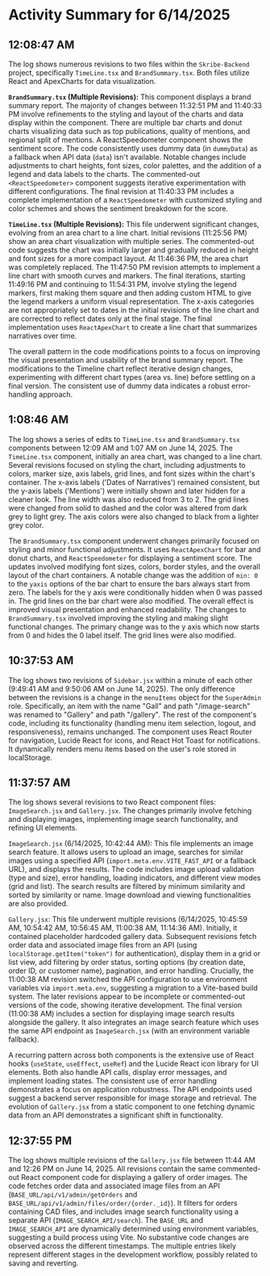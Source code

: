 # Activity Summary for 6/14/2025

## 12:08:47 AM
The log shows numerous revisions to two files within the `Skribe-Backend` project, specifically `TimeLine.tsx` and `BrandSummary.tsx`.  Both files utilize React and ApexCharts for data visualization.

**`BrandSummary.tsx` (Multiple Revisions):**  This component displays a brand summary report.  The majority of changes between 11:32:51 PM and 11:40:33 PM involve refinements to the styling and layout of the charts and data display within the component.  There are multiple bar charts and donut charts visualizing data such as top publications, quality of mentions, and regional split of mentions. A ReactSpeedometer component shows the sentiment score.  The code consistently uses dummy data (in `dummyData`) as a fallback when API data (`data`) isn't available.   Notable changes include adjustments to chart heights, font sizes, color palettes, and the addition of a legend and data labels to the charts.  The commented-out `<ReactSpeedometer>` component suggests iterative experimentation with different configurations.  The final revision at 11:40:33 PM includes a complete implementation of a `ReactSpeedometer` with customized styling and color schemes and shows the sentiment breakdown for the score.

**`TimeLine.tsx` (Multiple Revisions):** This file underwent significant changes, evolving from an area chart to a line chart. Initial revisions (11:25:56 PM) show an area chart visualization with multiple series. The commented-out code suggests the chart was initially larger and gradually reduced in height and font sizes for a more compact layout. At 11:46:36 PM, the area chart was completely replaced. The 11:47:50 PM revision attempts to implement a line chart with smooth curves and markers.  The final iterations, starting 11:49:16 PM and continuing to 11:54:31 PM, involve styling the legend markers, first making them square and then adding custom HTML to give the legend markers a uniform visual representation.  The x-axis categories are not appropriately set to dates in the initial revisions of the line chart and are corrected to reflect dates only at the final stage. The final implementation uses `ReactApexChart` to create a line chart that summarizes narratives over time.


The overall pattern in the code modifications points to a focus on improving the visual presentation and usability of the brand summary report. The modifications to the Timeline chart reflect iterative design changes, experimenting with different chart types (area vs. line) before settling on a final version.  The consistent use of dummy data indicates a robust error-handling approach.


## 1:08:46 AM
The log shows a series of edits to `TimeLine.tsx` and `BrandSummary.tsx` components between 12:09 AM and 1:07 AM on June 14, 2025.  The `TimeLine.tsx` component, initially an area chart, was changed to a line chart.  Several revisions focused on styling the chart, including adjustments to colors, marker size, axis labels, grid lines, and font sizes within the chart's container.  The x-axis labels ('Dates of Narratives') remained consistent, but the y-axis labels ('Mentions') were initially shown and later hidden for a cleaner look. The line width was also reduced from 3 to 2.  The grid lines were changed from solid to dashed and the color was altered from dark grey to light grey. The axis colors were also changed to black from a lighter grey color.


The `BrandSummary.tsx` component underwent changes primarily focused on styling and minor functional adjustments.  It uses `ReactApexChart` for bar and donut charts, and `ReactSpeedometer` for displaying a sentiment score.  The updates involved modifying font sizes, colors, border styles, and the overall layout of the chart containers.  A notable change was the addition of `min: 0` to the `yaxis` options of the bar chart to ensure the bars always start from zero.  The labels for the y axis were conditionally hidden when 0 was passed in.  The grid lines on the bar chart were also modified.  The overall effect is improved visual presentation and enhanced readability.  The changes to `BrandSummary.tsx` involved improving the styling and making slight functional changes.  The primary change was to the y axis which now starts from 0 and hides the 0 label itself.  The grid lines were also modified.


## 10:37:53 AM
The log shows two revisions of `Sidebar.jsx` within a minute of each other (9:49:41 AM and 9:50:06 AM on June 14, 2025).  The only difference between the revisions is a change in the `menuItems` object for the `SuperAdmin` role. Specifically,  an item with the name "Gall" and path "/image-search" was renamed to "Gallery" and path "/gallery".  The rest of the component's code, including its functionality (handling menu item selection, logout, and responsiveness), remains unchanged.  The component uses React Router for navigation, Lucide React for icons, and React Hot Toast for notifications.  It dynamically renders menu items based on the user's role stored in localStorage.


## 11:37:57 AM
The log shows several revisions to two React component files: `ImageSearch.jsx` and `Gallery.jsx`.  The changes primarily involve fetching and displaying images, implementing image search functionality, and refining UI elements.

`ImageSearch.jsx` (6/14/2025, 10:42:44 AM): This file implements an image search feature. It allows users to upload an image, searches for similar images using a specified API (`import.meta.env.VITE_FAST_API` or a fallback URL), and displays the results. The code includes image upload validation (type and size), error handling, loading indicators, and different view modes (grid and list).  The search results are filtered by minimum similarity and sorted by similarity or name.  Image download and viewing functionalities are also provided.

`Gallery.jsx`: This file underwent multiple revisions (6/14/2025, 10:45:59 AM, 10:54:42 AM, 10:56:45 AM, 11:00:38 AM, 11:14:36 AM). Initially, it contained placeholder hardcoded gallery data. Subsequent revisions fetch order data and associated image files from an API (using `localStorage.getItem("token")` for authentication), display them in a grid or list view, add filtering by order status, sorting options (by creation date, order ID, or customer name), pagination, and error handling.  Crucially, the 11:00:38 AM revision switched the API configuration to use environment variables via `import.meta.env`, suggesting a migration to a Vite-based build system.  The later revisions appear to be incomplete or commented-out versions of the code,  showing iterative development.  The final version (11:00:38 AM) includes a section for displaying image search results alongside the gallery.  It also integrates an image search feature which uses the same API endpoint as `ImageSearch.jsx` (with an environment variable fallback).

A recurring pattern across both components is the extensive use of React hooks (`useState`, `useEffect`, `useRef`) and the Lucide React icon library for UI elements. Both also handle API calls, display error messages, and implement loading states.  The consistent use of error handling demonstrates a focus on application robustness.  The API endpoints used suggest a backend server responsible for image storage and retrieval.  The evolution of `Gallery.jsx` from a static component to one fetching dynamic data from an API demonstrates a significant shift in functionality.


## 12:37:55 PM
The log shows multiple revisions of the `Gallery.jsx` file between 11:44 AM and 12:26 PM on June 14, 2025.  All revisions contain the same commented-out React component code for displaying a gallery of order images. The code fetches order data and associated image files from an API (`BASE_URL/api/v1/admin/getOrders` and  `BASE_URL/api/v1/admin/files/order/{order._id}`).  It filters for orders containing CAD files, and includes image search functionality using a separate API (`IMAGE_SEARCH_API/search`).  The `BASE_URL` and `IMAGE_SEARCH_API` are dynamically determined using environment variables, suggesting a build process using Vite.  No substantive code changes are observed across the different timestamps.  The multiple entries likely represent different stages in the development workflow, possibly related to saving and reverting.

